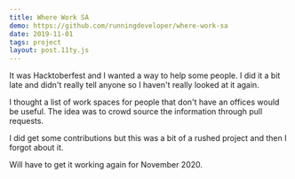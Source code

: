 ```yaml
---
title: Where Work SA
demo: https://github.com/runningdeveloper/where-work-sa
date: 2019-11-01
tags: project
layout: post.11ty.js
---
```


It was Hacktoberfest and I wanted a way to help some people. I did it a bit late and didn't really tell anyone so I haven't really looked at it again.

I thought a list of work spaces for people that don't have an offices would be useful. The idea was to crowd source the information through pull requests.

I did get some contributions but this was a bit of a rushed project and then I forgot about it.

Will have to get it working again for November 2020.